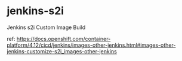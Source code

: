 # jenkins-s2i

Jenkins s2i Custom Image Build

ref: https://docs.openshift.com/container-platform/4.12/cicd/jenkins/images-other-jenkins.html#images-other-jenkins-customize-s2i_images-other-jenkins

